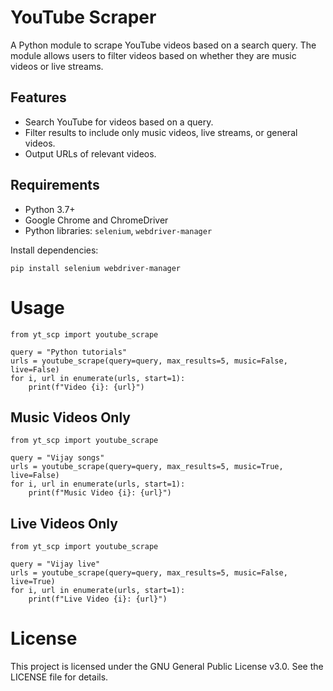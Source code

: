 # YouTube Scraper

A Python module to scrape YouTube videos based on a search query. The module allows users to filter videos based on whether they are music videos or live streams.

## Features

- Search YouTube for videos based on a query.
- Filter results to include only music videos, live streams, or general videos.
- Output URLs of relevant videos.

## Requirements

- Python 3.7+
- Google Chrome and ChromeDriver
- Python libraries: `selenium`, `webdriver-manager`

Install dependencies:

```
pip install selenium webdriver-manager
```


# Usage

```
from yt_scp import youtube_scrape

query = "Python tutorials"
urls = youtube_scrape(query=query, max_results=5, music=False, live=False)
for i, url in enumerate(urls, start=1):
    print(f"Video {i}: {url}")
```

## Music Videos Only
```
from yt_scp import youtube_scrape

query = "Vijay songs"
urls = youtube_scrape(query=query, max_results=5, music=True, live=False)
for i, url in enumerate(urls, start=1):
    print(f"Music Video {i}: {url}")
```
## Live Videos Only
```
from yt_scp import youtube_scrape

query = "Vijay live"
urls = youtube_scrape(query=query, max_results=5, music=False, live=True)
for i, url in enumerate(urls, start=1):
    print(f"Live Video {i}: {url}")
```

# License
This project is licensed under the GNU General Public License v3.0. See the LICENSE file for details.


